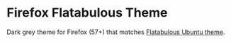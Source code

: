 # Firefox Flatabulous Theme
Dark grey theme for Firefox (57+) that matches [Flatabulous Ubuntu theme](https://github.com/anmoljagetia/Flatabulous).